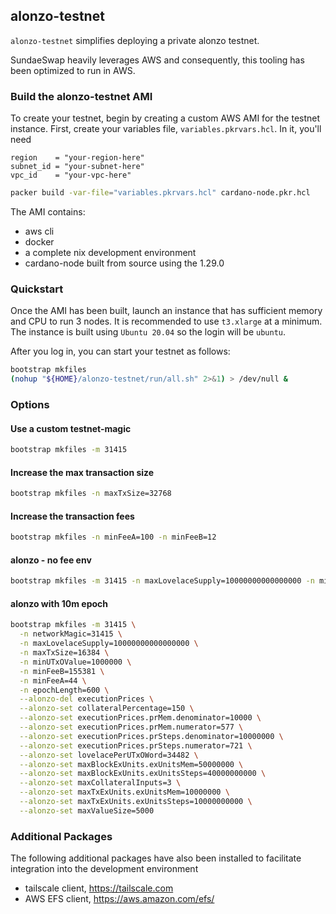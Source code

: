 alonzo-testnet
-------------

`alonzo-testnet` simplifies deploying a private alonzo testnet.

SundaeSwap heavily leverages AWS and consequently, this tooling has 
been optimized to run in AWS.

### Build the alonzo-testnet AMI

To create your testnet, begin by creating a custom AWS AMI for the testnet
instance.  First, create your variables file, `variables.pkrvars.hcl`.  In
it, you'll need

```hcl
region    = "your-region-here"
subnet_id = "your-subnet-here"
vpc_id    = "your-vpc-here"
```

```bash
packer build -var-file="variables.pkrvars.hcl" cardano-node.pkr.hcl
```

The AMI contains:

* aws cli
* docker
* a complete nix development environment
* cardano-node built from source using the 1.29.0

### Quickstart

Once the AMI has been built, launch an instance that has sufficient memory and CPU 
to run 3 nodes.  It is recommended to use `t3.xlarge` at a minimum.  The instance
is built using `Ubuntu 20.04` so the login will be `ubuntu`.

After you log in, you can start your testnet as follows:

```bash
bootstrap mkfiles
(nohup "${HOME}/alonzo-testnet/run/all.sh" 2>&1) > /dev/null &
```

### Options

#### Use a custom testnet-magic

```bash
bootstrap mkfiles -m 31415
```

#### Increase the max transaction size

```bash
bootstrap mkfiles -n maxTxSize=32768
```

#### Increase the transaction fees

```bash
bootstrap mkfiles -n minFeeA=100 -n minFeeB=12
```

#### alonzo - no fee env

```bash
bootstrap mkfiles -m 31415 -n maxLovelaceSupply=10000000000000000 -n minFeeA=0
```

#### alonzo with 10m epoch

```bash
bootstrap mkfiles -m 31415 \
  -n networkMagic=31415 \
  -n maxLovelaceSupply=10000000000000000 \
  -n maxTxSize=16384 \
  -n minUTxOValue=1000000 \
  -n minFeeB=155381 \
  -n minFeeA=44 \
  -n epochLength=600 \
  --alonzo-del executionPrices \
  --alonzo-set collateralPercentage=150 \
  --alonzo-set executionPrices.prMem.denominator=10000 \
  --alonzo-set executionPrices.prMem.numerator=577 \
  --alonzo-set executionPrices.prSteps.denominator=10000000 \
  --alonzo-set executionPrices.prSteps.numerator=721 \
  --alonzo-set lovelacePerUTxOWord=34482 \
  --alonzo-set maxBlockExUnits.exUnitsMem=50000000 \
  --alonzo-set maxBlockExUnits.exUnitsSteps=40000000000 \
  --alonzo-set maxCollateralInputs=3 \
  --alonzo-set maxTxExUnits.exUnitsMem=10000000 \
  --alonzo-set maxTxExUnits.exUnitsSteps=10000000000 \
  --alonzo-set maxValueSize=5000
```

### Additional Packages

The following additional packages have also been installed to facilitate
integration into the development environment

* tailscale client, https://tailscale.com
* AWS EFS client, https://aws.amazon.com/efs/
